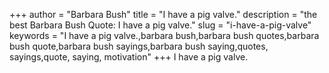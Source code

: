 +++
author = "Barbara Bush"
title = "I have a pig valve."
description = "the best Barbara Bush Quote: I have a pig valve."
slug = "i-have-a-pig-valve"
keywords = "I have a pig valve.,barbara bush,barbara bush quotes,barbara bush quote,barbara bush sayings,barbara bush saying,quotes, sayings,quote, saying, motivation"
+++
I have a pig valve.
